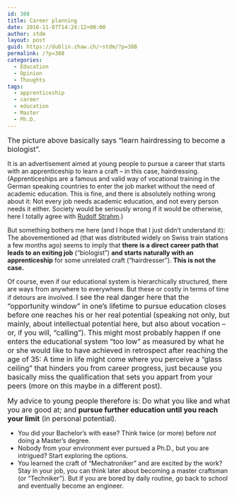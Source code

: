```yaml
---
id: 388
title: Career planning
date: 2016-11-07T14:24:12+00:00
author: stdm
layout: post
guid: https://dublin.zhaw.ch/~stdm/?p=388
permalink: /?p=388
categories:
  - Education
  - Opinion
  - Thoughts
tags:
  - apprenticeship
  - career
  - education
  - Master
  - Ph.D.
---
```

<span style="font-size: 1rem;">The picture above basically says &#8220;learn hairdressing to become a biologist&#8221;.</span>

It is an advertisement aimed at young people to pursue a career that starts with an apprenticeship to learn a craft &#8211; in this case, hairdressing. (Apprenticeships are a famous and valid way of vocational training in the German speaking countries to enter the job market without the need of academic education. This is fine, and there is absolutely nothing wrong about it: Not every job needs academic education, and not every person needs it either. Society would be seriously wrong if it would be otherwise, here I totally agree with <a href="http://www.panorama.ch/dyn/1122.aspx?id_article=446" target="_blank">Rudolf Strahm</a>.)

But something bothers me here (and I hope that I just didn&#8217;t understand it): The abovementioned ad (that was distributed widely on Swiss train stations a few months ago) seems to imply that **there is a direct career path that leads to an exiting job** (&#8220;biologist&#8221;) **and starts naturally with an apprenticeship** for some unrelated craft (&#8220;hairdresser&#8221;). **This is not the case.<!--more-->**

Of course, even if our educational system is hierarchically structured, there are ways from anywhere to everywhere. But these or costly in terms of time if detours are involved. <span style="font-size: 1rem;">I see the real danger here that the &#8220;opportunity window&#8221; in one&#8217;s lifetime to pursue education closes before one reaches his or her real potential (speaking not only, but mainly, about intellectual potential here, but also about vocation &#8211; or, if you will, &#8220;calling&#8221;). This might most probably happen if one enters the educational system &#8220;too low&#8221; as measured by what he or she would like to have achieved in retrospect after reaching the age of 35: A time in life might come where you perceive a &#8220;glass ceiling&#8221; that hinders you from career progress, just because you basically miss the qualification that sets you appart from your peers (more on this maybe in a different post). </span>

<span style="font-size: 1rem;">My advice to young people therefore is: Do what you like and what you are good at; and <strong>pursue further education until you reach your limit</strong> (in personal potential). </span>

  * You did your Bachelor&#8217;s with ease? Think twice (or more) before _not_ doing a Master&#8217;s degree.
  * Nobody from your environment ever pursued a Ph.D., but you are intrigued? Start exploring the options.
  * You learned the craft of &#8220;Mechatroniker&#8221; and are excited by the work? Stay in your job, you can think later about becoming a master craftsman (or &#8220;Techniker&#8221;). But if you are bored by daily routine, go back to school and eventually become an engineer.